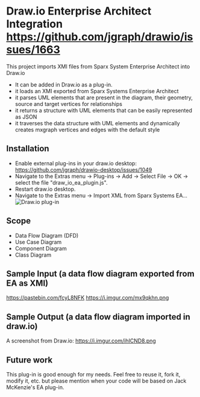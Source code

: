 # Draw.io Enterprise Architect Integration https://github.com/jgraph/drawio/issues/1663
This project imports XMI files from Sparx System Enterprise Architect into Draw.io

* It can be added in Draw.io as a plug-in.
* it loads an XMI exported from Sparx Systems Enterprise Architect
* it parses UML elements that are present in the diagram, their geometry, source and target vertices for relationships
* it returns a structure with UML elements that can be easily represented as JSON
* it traverses the data structure with UML elements and dynamically creates mxgraph vertices and edges with the default style

Installation
------------
- Enable external plug-ins in your draw.io desktop: https://github.com/jgraph/drawio-desktop/issues/1049
- Navigate to the Extras menu -> Plug-ins -> Add -> Select File -> OK -> select the file "draw_io_ea_plugin.js".
- Restart draw.io desktop.
- Navigate to the Extras menu -> Import XML from Sparx Systems EA...
![Draw.io plug-in](https://github.com/jmcklondonuk/drawio_enterprise_architect_integration/blob/main/drawio_plugin.png)


Scope
-----
* Data Flow Diagram (DFD)
* Use Case Diagram
* Component Diagram
* Class Diagram


Sample Input (a data flow diagram exported from EA as XMI)
----------------------------------------------------------
https://pastebin.com/fcyL8NFK https://i.imgur.com/mx9qkhn.png

Sample Output (a data flow diagram imported in draw.io)
-------------------------------------------------------
A screenshot from Draw.io: https://i.imgur.com/ihICND8.png


Future work
-----------
This plug-in is good enough for my needs. Feel free to reuse it, fork it, modify it, etc. but please mention when your code will be based on Jack McKenzie's EA plug-in.
